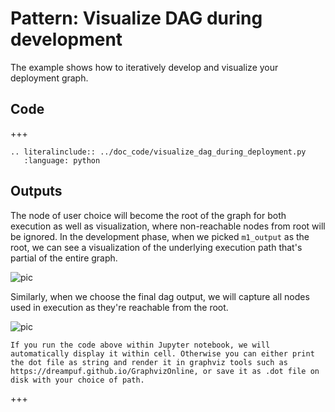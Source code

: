 # Pattern: Visualize DAG during development

The example shows how to iteratively develop and visualize your deployment graph.

## Code

+++

```{eval-rst}
.. literalinclude:: ../doc_code/visualize_dag_during_deployment.py
   :language: python
```

## Outputs

The node of user choice will become the root of the graph for both execution as well as visualization, where non-reachable nodes from root will be ignored. In the development phase, when we picked `m1_output` as the root, we can see a visualization of the underlying execution path that's partial of the entire graph.

![pic](https://raw.githubusercontent.com/ray-project/images/master/docs/serve/deployment-graph/visualize_partial.svg)

Similarly, when we choose the final dag output, we will capture all nodes used in execution as they're reachable from the root.

![pic](https://raw.githubusercontent.com/ray-project/images/master/docs/serve/deployment-graph/visualize_full.svg)

```{tip}
If you run the code above within Jupyter notebook, we will automatically display it within cell. Otherwise you can either print the dot file as string and render it in graphviz tools such as https://dreampuf.github.io/GraphvizOnline, or save it as .dot file on disk with your choice of path.
```

+++